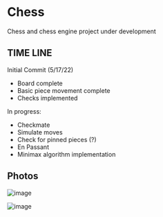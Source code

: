 # Chess

Chess and chess engine project under development


TIME LINE
---------

Initial Commit (5/17/22)
- Board complete
- Basic piece movement complete
- Checks implemented

In progress: 
- Checkmate
- Simulate moves
- Check for pinned pieces (?)
- En Passant
- Minimax algorithm implementation


Photos
--------

![image](https://user-images.githubusercontent.com/103169500/174170411-b7b69f09-9642-44a7-809d-6b1282a8a7ba.png)

![image](https://user-images.githubusercontent.com/103169500/174170496-730baee7-0885-4e7e-bdba-c2d4eef2bdaf.png)
